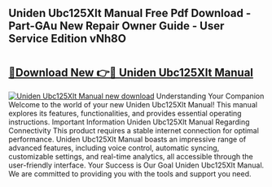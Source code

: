 ## Uniden Ubc125Xlt Manual Free Pdf Download - Part-GAu New Repair Owner Guide - User Service Edition vNh8O

# <h2><a href="http://cf2192.oget.top/?id=Uniden+Ubc125Xlt+Manual">🔗Download New 👉🔴 Uniden Ubc125Xlt Manual</a></h2>

[![Uniden Ubc125Xlt Manual new download](https://i.imgur.com/5g1atiW.png)](http://cf2192.oget.top/?id=Uniden+Ubc125Xlt+Manual)
Understanding Your Companion Welcome to the world of your new Uniden Ubc125Xlt Manual! This manual explores its features, functionalities, and provides essential operating instructions. Important Information Uniden Ubc125Xlt Manual Regarding Connectivity This product requires a stable internet connection for optimal performance. Uniden Ubc125Xlt Manual boasts an impressive range of advanced features, including voice control, automatic syncing, customizable settings, and real-time analytics, all accessible through the user-friendly interface. Your Success is Our Goal Uniden Ubc125Xlt Manual. We are committed to providing you with the tools and support you need.
